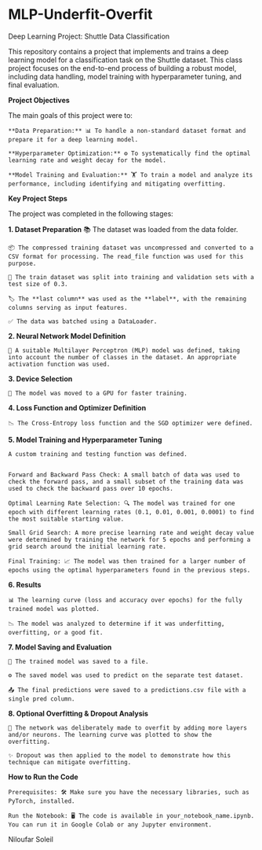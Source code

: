 # MLP-Underfit-Overfit

Deep Learning Project: Shuttle Data Classification

This repository contains a project that implements and trains a deep learning model for a classification task on the Shuttle dataset. This class project focuses on the end-to-end process of building a robust model, including data handling, model training with hyperparameter tuning, and final evaluation.

**Project Objectives**

The main goals of this project were to:

    **Data Preparation:** 📊 To handle a non-standard dataset format and prepare it for a deep learning model.
    
    **Hyperparameter Optimization:** ⚙️ To systematically find the optimal learning rate and weight decay for the model.
    
    **Model Training and Evaluation:** 🏋️ To train a model and analyze its performance, including identifying and mitigating overfitting.

**Key Project Steps**

The project was completed in the following stages:

**1. Dataset Preparation**
    📚 The dataset was loaded from the data folder.
    
    📦 The compressed training dataset was uncompressed and converted to a CSV format for processing. The read_file function was used for this purpose.
    
    🔪 The train dataset was split into training and validation sets with a test size of 0.3.
    
    🏷️ The **last column** was used as the **label**, with the remaining columns serving as input features.
    
    ✅ The data was batched using a DataLoader.
  
**2. Neural Network Model Definition**

    🧠 A suitable Multilayer Perceptron (MLP) model was defined, taking into account the number of classes in the dataset. An appropriate activation function was used.
  
**3. Device Selection**

    🚀 The model was moved to a GPU for faster training.

**4. Loss Function and Optimizer Definition**

    📉 The Cross-Entropy loss function and the SGD optimizer were defined.
  
**5. Model Training and Hyperparameter Tuning**

    A custom training and testing function was defined.
  
  
    Forward and Backward Pass Check: A small batch of data was used to check the forward pass, and a small subset of the training data was used to check the backward pass over 10 epochs.

    Optimal Learning Rate Selection: 🔍 The model was trained for one epoch with different learning rates (0.1, 0.01, 0.001, 0.0001) to find the most suitable starting value.

    Small Grid Search: A more precise learning rate and weight decay value were determined by training the network for 5 epochs and performing a grid search around the initial learning rate.
  
    Final Training: 📈 The model was then trained for a larger number of epochs using the optimal hyperparameters found in the previous steps.

**6. Results**

    📊 The learning curve (loss and accuracy over epochs) for the fully trained model was plotted.
    
    📉 The model was analyzed to determine if it was underfitting, overfitting, or a good fit.
  
**7. Model Saving and Evaluation**

    💾 The trained model was saved to a file.
    
    ⚙️ The saved model was used to predict on the separate test dataset.
    
    📤 The final predictions were saved to a predictions.csv file with a single pred column.
  
**8. Optional Overfitting & Dropout Analysis**

    🧠 The network was deliberately made to overfit by adding more layers and/or neurons. The learning curve was plotted to show the overfitting.
    
    ✨ Dropout was then applied to the model to demonstrate how this technique can mitigate overfitting.
  
**How to Run the Code**

    Prerequisites: 🛠️ Make sure you have the necessary libraries, such as PyTorch, installed.
    
    Run the Notebook: 🖥️ The code is available in your_notebook_name.ipynb. You can run it in Google Colab or any Jupyter environment.
  
Niloufar Soleil
